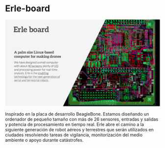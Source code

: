 # Erle-board

![erle-board](../img/intro/board2.png)

Inspirado en la placa de desarrollo BeagleBone. Estamos diseñando un ordenador de pequeño tamaño con más de 26 sensores, entradas y salidas y potencia de procesamiento en tiempo real. Erle abre el camino a la siguiente generación de robot aéreos y terrestres que serán utilizados en ciudades resolviendo tareas de vigilancia, monitorización del medio ambiente o apoyo durante catástrofes.
